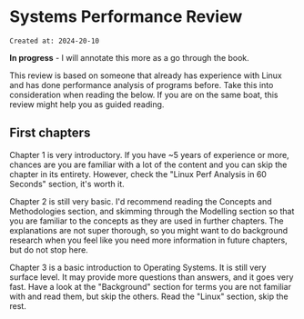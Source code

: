 # Systems Performance Review

```
Created at: 2024-20-10
```

**In progress** - I will annotate this more as a go through the book.

This review is based on someone that already has experience with Linux and has
done performance analysis of programs before. Take this into consideration when
reading the below. If you are on the same boat, this review might help you as
guided reading.

## First chapters

Chapter 1 is very introductory. If you have ~5 years of experience or
more, chances are you are familiar with a lot of the content and you can skip
the chapter in its entirety. However, check the "Linux Perf Analysis in 60
Seconds" section, it's worth it.

Chapter 2 is still very basic. I'd recommend reading the Concepts and
Methodologies section, and skimming through the Modelling section so that you
are familiar to the concepts as they are used in further chapters. The
explanations are not super thorough, so you might want to do background
research when you feel like you need more information in future chapters, but
do not stop here.

Chapter 3 is a basic introduction to Operating Systems. It is still very
surface level. It may provide more questions than answers, and it goes very
fast. Have a look at the "Background" section for terms you are not familiar
with and read them, but skip the others. Read the "Linux" section, skip the
rest.
